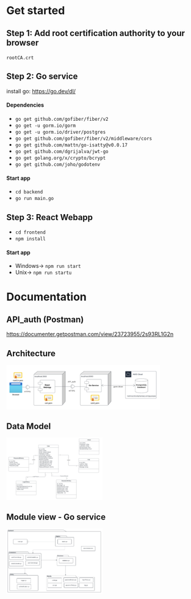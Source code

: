 # Get started
## Step 1: Add root certification authority to your browser
`rootCA.crt`

## Step 2: Go service 
install go: https://go.dev/dl/
#### Dependencies 
- `go get github.com/gofiber/fiber/v2`
- `go get -u gorm.io/gorm`
- `go get -u gorm.io/driver/postgres`
- `go get github.com/gofiber/fiber/v2/middleware/cors`
- `go get github.com/mattn/go-isatty@v0.0.17` 
- `go get github.com/dgrijalva/jwt-go`
- `go get golang.org/x/crypto/bcrypt` 
- `go get github.com/joho/godotenv`
#### Start app 
- `cd backend`
- `go run main.go`

## Step 3: React Webapp
- `cd frontend`
- `npm install`
#### Start app 

- Windows-> `npm run start`
- Unix-> `npm run startu`


# Documentation
## API_auth (Postman)
https://documenter.getpostman.com/view/23723955/2s93RL1G2n 

## Architecture
<img src="images/architecture.png" alt="Architecture" width="80%">

## Data Model
<img src="images/datamodel.png" alt="Data Model" width="50%">

## Module view - Go service
<img src="images/backendmod.png" alt="Backend Model" width="50%">
